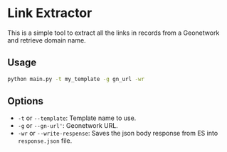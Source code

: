 # Link Extractor

This is a simple tool to extract all the links in records from a Geonetwork and retrieve domain name.

## Usage
    
```bash
python main.py -t my_template -g gn_url -wr
```

## Options

- `-t` or `--template`: Template name to use.
- `-g` or `--gn-url'`: Geonetwork URL.
- `-wr` or `--write-respense`: Saves the json body response from ES into `response.json` file.

